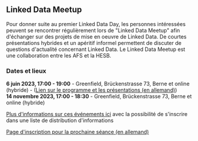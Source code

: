 ## Linked Data Meetup

Pour donner suite au premier Linked Data Day, les personnes intéressées peuvent se rencontrer régulièrement lors de "Linked Data Meetup" afin d'échanger sur des projets de mise en oeuvre de Linked Data. De courtes présentations hybrides et un apéritif informel permettent de discuter de questions d'actualité concernant Linked Data. Le Linked Data Meetup est une collaboration entre les AFS et la HESB.

### Dates et lieux

**6 juin 2023, 17:00 - 19:00** - Greenfield, Brückenstrasse 73, Berne et online (hybride) - ([Lien sur le programme et les présentations (en allemand)](https://www.bfh.ch/wirtschaft/de/aktuell/fachveranstaltungen/linked-data-meetup-1-23/))  
**14 novembre 2023, 17:00 - 18:30** - Greenfield, Brückenstrasse 73, Berne et online (hybride) 

[Plus d'informations sur ces événements ici](https://www.bfh.ch/wirtschaft/de/themen/linked-data-meetup/) avec la possibilité de s'inscrire dans une liste de distribution d'informations

[Page d'inscription pour la prochaine séance (en allemand)](https://www.bfh.ch/wirtschaft/de/aktuell/fachveranstaltungen/linked-data-meetup-2-23/)
